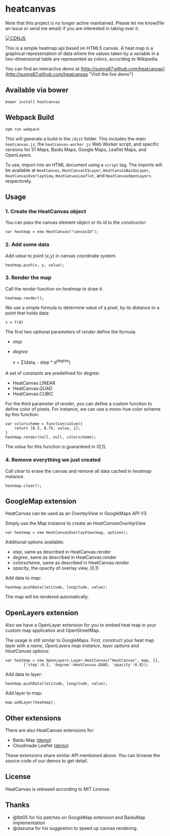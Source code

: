 heatcanvas
======================

Note that this project is no longer active maintained. Please let me know(file an issue or send me email) if you are interested in taking over it.

[![CDNJS](https://img.shields.io/cdnjs/v/heatcanvas.svg)](https://cdnjs.com/libraries/heatcanvas)

This is a simple heatmap api based on HTML5 canvas. A heat map is a graphical representation of data where the values taken by a variable in a two-dimensional table are represented as colors, according to Wikipedia.

You can find an interactive demo at [http://sunng87.github.com/heatcanvas](http://sunng87.github.com/heatcanvas "Visit the live demo")

Available via bower
-------------------

`bower install heatcanvas`

Webpack Build
-------------
`npm run webpack`

This will generate a build in the `/dist` folder. This includes the main `heatcanvas.js`, the `heatcanvas-worker.js`
Web Worker script, and specific versions for 51 Maps, Baidu Maps, Google Maps, Leaflet Maps, and OpenLayers.

To use, import into an HTML document using a `script` tag. The imports will be available at `HeatCanvas`,
`HeatCanvas51Layer`, `HeatCanvasBaiduLayer`, `HeatCanvasOverlayView`, `HeatCanvasLeaflet`, and `HeatCanvasOpenLayers`
respectively.

Usage
-----

### 1. Create the HeatCanvas object ###

You can pass the canvas element object or its id to the constructor:

    var heatmap = new HeatCanvas("canvasId");

### 2. Add some data ###

Add *value* to point (*x*,*y*) in canvas coordinate system.

    heatmap.push(x, y, value);

### 3. Render the map ###

Call the *render* function on *heatmap* to draw it.

    heatmap.render();

We use a simple formula to determine value of a pixel, by its
distance to a point that holds data:

    v = f(d)

The first two optional parameters of *render* define the formula.

* *step* 
* *degree* 

    v = &Sigma;(data<sub>i</sub> - step * d<sup>degree</sup>)

A set of constants are predefined for degree:

* HeatCanvas.LINEAR
* HeatCanvas.QUAD
* HeatCanvas.CUBIC

For the third parameter of *render*, you can define a custom
function to define color of pixels. For instance, we can use a 
mono-hue color scheme by this function:

    var colorscheme = function(value){
        return [0.3, 0.75, value, 1];
    }
    heatmap.render(null, null, colorscheme);

The *value* for this function is guaranteed in (0,1].

### 4. Remove everything we just created ###

Call *clear* to erase the canvas and remove all data cached 
in *heatmap* instance.

    heatmap.clear();

GoogleMap extension
-------------------

HeatCanvas can be used as an *OverlayView* in GoogleMaps API V3.

Simply use the Map instance to create an *HeatCanvasOverlayView*    

    var heatmap = new HeatCanvasOverlayView(map, options);

Additional options available:

* *step*, same as described in HeatCanvas.render
* *degree*, same as described in HeatCanvas.render
* *colorscheme*, same as described in HeatCanvas.render
* *opacity*, the opacity of overlay view, [0,1]

Add data to map:

    heatmap.pushData(latitude, longitude, value);

The map will be rendered automatically.

OpenLayers extension
--------------------

Also we have a OpenLayer extension for you to embed heat map in your custom
map application and OpenStreetMap.

The usage is still similar to GoogleMaps. First, construct your heat map
layer with a *name*, *OpenLayers map instance*, *layer options* and
*HeatCanvas options*:

    var heatmap = new OpenLayers.Layer.HeatCanvas("HeatCanvas", map, {},
            {'step':0.3, 'degree':HeatCanvas.QUAD, 'opacity':0.8});

Add data to layer:

    heatmap.pushData(latitude, longitude, value);

Add layer to map:

    map.addLayer(heatmap);

Other extensions
----------------

There are also HeatCanvas extensions for:

* Baidu Map ([demo](http://sunng87.github.com/heatcanvas/baidumap.html "BaiduMap Demo"))
* Cloudmade Leaflet ([demo](http://sunng87.github.com/heatcanvas/leaflet.html "Leaflet Demo"))

These extensions share similar API mentioned above. You can browse the source
code of our demos to get detail.

License
-------

HeatCanvas is released according to MIT License.

Thanks
------

* @lbt05 for his patches on GoogleMap extension and BaiduMap implementation 
* @dazuma for his suggestion to speed up canvas rendering.
